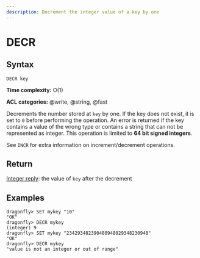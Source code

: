 ```yaml
---
description: Decrement the integer value of a key by one
---
```


# DECR

## Syntax

    DECR key

**Time complexity:** O(1)

**ACL categories:** @write, @string, @fast

Decrements the number stored at `key` by one.
If the key does not exist, it is set to `0` before performing the operation.
An error is returned if the key contains a value of the wrong type or contains a
string that can not be represented as integer.
This operation is limited to **64 bit signed integers**.

See `INCR` for extra information on increment/decrement operations.

## Return

[Integer reply](https://redis.io/docs/reference/protocol-spec#resp-integers): the value of `key` after the decrement

## Examples

```shell
dragonfly> SET mykey "10"
"OK"
dragonfly> DECR mykey
(integer) 9
dragonfly> SET mykey "234293482390480948029348230948"
"OK"
dragonfly> DECR mykey
"value is not an integer or out of range"
```
